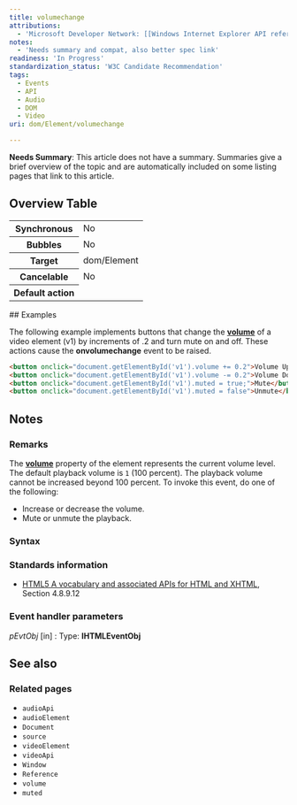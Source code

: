 ```yaml
---
title: volumechange
attributions:
  - 'Microsoft Developer Network: [[Windows Internet Explorer API reference](http://msdn.microsoft.com/en-us/library/ie/hh828809%28v=vs.85%29.aspx) Article]'
notes:
  - 'Needs summary and compat, also better spec link'
readiness: 'In Progress'
standardization_status: 'W3C Candidate Recommendation'
tags:
  - Events
  - API
  - Audio
  - DOM
  - Video
uri: dom/Element/volumechange

---
```

**Needs Summary**: This article does not have a summary. Summaries give a brief overview of the topic and are automatically included on some listing pages that link to this article.

## Overview Table

<table class="wikitable">
<tr>
<th>
Synchronous

</th>
<td>
No

</td>
</tr>
<tr>
<th>
Bubbles

</th>
<td>
No

</td>
</tr>
<tr>
<th>
Target

</th>
<td>
dom/Element

</td>
</tr>
<tr>
<th>
Cancelable

</th>
<td>
No

</td>
</tr>
<tr>
<th>
Default action

</th>
<td>
</td>
</tr>
</table>
## Examples

The following example implements buttons that change the [**volume**](/dom/HTMLMediaElement/volume) of a video element (v1) by increments of .2 and turn mute on and off. These actions cause the **onvolumechange** event to be raised.

``` html
<button onclick="document.getElementById('v1').volume += 0.2">Volume Up</button>
<button onclick="document.getElementById('v1').volume -= 0.2">Volume Down</button>
<button onclick="document.getElementById('v1').muted = true;">Mute</button>
<button onclick="document.getElementById('v1').muted = false">Unmute</button>
```

## Notes

### Remarks

The [**volume**](/dom/HTMLMediaElement/volume) property of the element represents the current volume level. The default playback volume is `1` (100 percent). The playback volume cannot be increased beyond 100 percent. To invoke this event, do one of the following:

-   Increase or decrease the volume.
-   Mute or unmute the playback.

### Syntax

### Standards information

-   [HTML5 A vocabulary and associated APIs for HTML and XHTML](http://go.microsoft.com/fwlink/p/?linkid=221374), Section 4.8.9.12

### Event handler parameters

*pEvtObj* [in]
:   Type: ****IHTMLEventObj****

## See also

### Related pages

-   `audioApi`
-   `audioElement`
-   `Document`
-   `source`
-   `videoElement`
-   `videoApi`
-   `Window`
-   `Reference`
-   `volume`
-   `muted`
